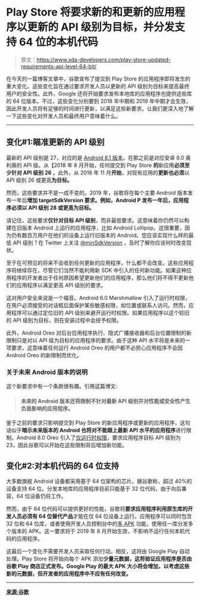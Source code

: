 # Play Store 将要求新的和更新的应用程序以更新的 API 级别为目标，并分发支持 64 位的本机代码

> 原文：<https://www.xda-developers.com/play-store-updated-requirements-api-level-64-bit/>

在今天的一篇博客文章中，谷歌宣布了提交到 Play Store 的应用程序即将发生的重大变化。这些变化旨在通过要求开发人员以更新的 API 级别为目标来提高最终用户的安全性。此外，Google 还将开始要求发布本地库的应用程序也提供这些库的 64 位版本。不过，这些变化分别要到 2018 年中期和 2019 年中期才会生效，因此开发人员将有足够的时间进行更新，以满足这些新要求。让我们更深入地了解一下这些变化对开发人员和最终用户意味着什么。

* * *

## 变化#1:瞄准更新的 API 级别

最新的 API 级别是 27，对应的是 [Android 8.1 版本](https://www.xda-developers.com/android-8-1-oreo-final-release-imminent/)。在那之前是对应安卓 8.0 奥利奥的 API 级。从【2018 年 8 月开始，任何提交到 Play Store **的**新应用**必须至少针对 API 级别 26** 。此外，从 2018 年 11 月**开始**，对现有应用的**更新也必须**以 API 级别 26 或更高**为目标。**

然而，这些要求并不是一成不变的。2019 年，谷歌将在每个主要 Android 版本发布一年后**增加 targetSdkVersion 要求。例如，Android P 发布一年后，应用程序必须以 API 级别 28 或更高为目标。**

请记住，这些要求**仅针对目标 API 级别**，而非最低要求。这意味着你仍然可以构建在旧版本 Android 上运行的应用程序，比如 Android Lollipop。这很重要，因为仍有数百万用户在他们的设备上运行旧版本的 Android。您应该实现什么样的最低 API 级别？在 Twitter 上关注 [@minSdkVersion](https://twitter.com/minsdkversion?lang=en) ，及时了解你应该何时改变现状。

至于在可预见的将来不会收到任何更新的应用程序，什么都不会改变。这些应用程序将继续存在，尽管它们当然不能利用新 SDK 中引入的任何新功能。如果这种应用程序的开发者出于任何原因希望更新他们的应用程序，那么他们将不得不更新他们的应用程序以满足更高 API 级别的要求。

这对用户安全来说是一个福音。Android 6.0 Marshmallow 引入了运行时权限，在用户必须接受的对话框后面保护某些敏感权限，如位置或联系人访问。然而，应用程序可以通过定位旧的 API 级别来避开运行时权限。如果应用程序以这个较旧的 API 级别为目标，则在安装过程中会授予权限。

此外，Android Oreo 对后台应用程序执行、隐式广播接收器和后台位置限制的新限制只是对以 API 级为目标的应用程序的要求。由于这种 API 水平将是未来的一项要求，这意味着任何运行 Android Oreo 的用户都不必担心应用程序不会因 Android Oreo 的新限制而优化。

### 关于未来 Android 版本的说明

这个新要求中有一个条款很有趣。引用这篇博文:

> #### 未来的 Android 版本还将限制不针对最新 API 级别并对性能或安全性产生负面影响的应用程序。

鉴于之前的要求只影响提交到 Play Store 的新应用程序或更新的应用程序，这句话似乎**暗示未来版本的 Android 也将对不能跟上最新 API 水平的应用程序**进行限制。Android 8.0 Oreo 引入了[仅运行时权限](https://www.xda-developers.com/runtime-only-permissions-android-oreo/)，要求应用程序目标 API 级别为 23，因此谷歌可以开始在这些限制背后增加新功能。

## 变化#2:对本机代码的 64 位支持

大多数旗舰 Android 设备都采用基于 64 位架构的芯片。据谷歌称，超过 40%的设备支持 64 位。分发本地库的应用程序目前只能基于 32 位代码，由于向后兼容，64 位设备仍将工作。

然而，由于 64 位代码可以提供更好的性能，谷歌将**要求应用程序利用原生库的开发人员必须有 64 位替代产品**才能在仅 64 位设备上运行。应用程序可以同时包含 32 位和 64 位库，或者使用开发人员控制台中的[多 APK](https://developer.android.com/google/play/publishing/multiple-apks.html) 功能，使用任一库分发多个版本的 APK。这一要求将于 2019 年 8 月开始生效，不影响不运行任何本机代码的应用程序。

这最后一个变化不需要开发人员采取任何行动。相反，这将由 Google Play 自动处理。Play Store 将开始向每个 APK 添加**少量元数据，这将验证应用程序是否由谷歌 Play 商店正式发布。Google Play 的最大 APK 大小将会增加，以考虑这些新的元数据，但开发者的应用程序中不应有任何改变。**

* * *

[**来源:谷歌**](https://android-developers.googleblog.com/2017/12/improving-app-security-and-performance.html)